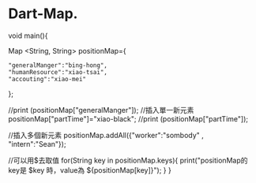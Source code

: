 # Dart-Map.
void main(){
  
  Map <String, String> positionMap={  
    
    "generalManger":"bing-hong",
    "humanResource":"xiao-tsai",
    "accouting":"xiao-mei"
  };
  
  //print (positionMap["generalManger"]);
  //插入單一新元素
  positionMap["partTime"]="xiao-black";
  //print (positionMap["partTime"]);
  
  //插入多個新元素
  positionMap.addAll({"worker":"sombody" , "intern":"Sean"});
 

  //可以用$去取值
  for(String key in positionMap.keys){
    print("positionMap的key是 $key 時，value為 ${positionMap[key]}");
  }
}
